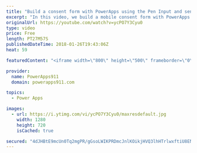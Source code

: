 ```yaml
---
title: "Build a consent form with PowerApps using the Pen Input and send it as an email attachment"
excerpt: "In this video, we build a mobile consent form with PowerApps to help teach some of its core concepts including how to send the Pen Input as an email attachment.  Video on customizing this form with popups and conditional formatting https://www.youtube.com/watch?v=IvapIsBbM-U  Video on sending an email"
originalUrl: https://youtube.com/watch?v=ycPO7Y3Cyu0
type: video
price: Free
length: PT27M57S
publishedDateTime: 2018-01-26T19:43:06Z
heat: 59

featuredContent: "<iframe width=\"800\" height=\"500\" frameborder=\"0\" src=\"https://www.youtube.com/embed/ycPO7Y3Cyu0\" allow=\"accelerometer; autoplay; encrypted-media; gyroscope; picture-in-picture\" allowfullscreen></iframe>"

provider:
  name: PowerApps911
  domain: powerapps911.com

topics:
  - Power Apps

images:
  - url: https://i.ytimg.com/vi/ycPO7Y3Cyu0/maxresdefault.jpg
    width: 1280
    height: 720
    isCached: true

secured: "4dJHBtE9mcUn0Tq2mgPR/gGsoLWIKPRDmcJnlKOikjHVQ3lhHTrlwxftiU8ENF+exMElnDbHs9Omv1wFEfvCxJMIzI2B1GGls9z8oIXmlu+1y6vtN2D8Xrl+jOVb7r6PeeqEoZePB/0orE5z5N0LWru2u9N7htt4c6U5z6HLxrPYR4LKO/zkjK5zhnAyr/gBBfcM8p5APKybWizRZKBoMNagOTqyvBTbE8oAowQ4kVFX0Ubodm9Lsif80Shzdkmy4shwcvz+s5nxX2ncXN6S+Etkr081uISlYPJtG7f/AEVolm5rulfKQQOY6zVXxiUPeCmSwcwmI0CBDA0NbvExcPbypAbRICsoDUzYpNLBx5PVaRUKsrHEeipxrQH1q8UoBX2faMfH8ZxA6pp1PexOzDk7e4E1bz5C3yL/+PTwkJw=;upfu6wcYJtvQvzQSP6u7Dg=="
---
```


